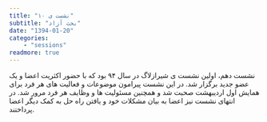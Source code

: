 ```yaml
---
title: "نشست ی ۱۰"
subtitle: "بحث آزاد"
date: "1394-01-20"
categories:
    - "sessions"
readmore: true
---
```

نشست دهم، اولین نشست ی شیرازلاگ در سال ۹۴ بود که با حضور اکثریت اعضا و یک عضو جدید برگزار شد. در این نشست پیرامون موضوعات و فعالیت های هر فرد برای همایش اول اردیبهشت صحبت شد و همچنین مسئولیت ها و وظایف هر فرد مرور شد. در انتهای نشست نیز اعضا به بیان مشکلات خود و یافتن راه حل به کمک دیگر اعضا پرداختند.

